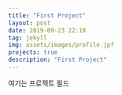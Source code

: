 ```yaml
---
title: "First Project"
layout: post
date: 2019-09-23 22:10
tag: jekyll
img: assets/images/profile.jpf
projects: true
description: "First Project"
---
```


여기는 프로젝트 필드 
